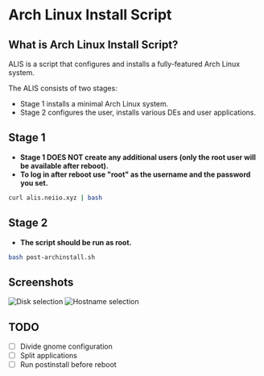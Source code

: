 # Arch Linux Install Script

## What is Arch Linux Install Script?

ALIS is a script that configures and installs a fully-featured Arch Linux system.

The ALIS consists of two stages:

- Stage 1 installs a minimal Arch Linux system.
- Stage 2 configures the user, installs various DEs and user applications.

## Stage 1

- **Stage 1 DOES NOT create any additional users (only the root user will be available after reboot).**
- **To log in after reboot use "root" as the username and the password you set.**

```bash
curl alis.neiio.xyz | bash
```

## Stage 2

- **The script should be run as root.**

```bash
bash post-archinstall.sh
```

## Screenshots

![Disk selection](https://github.com/richard96292/ALIS/blob/master/screenshots/disk.png)
![Hostname selection](https://github.com/richard96292/ALIS/blob/master/screenshots/hostname.png)

## TODO

- [ ] Divide gnome configuration
- [ ] Split applications
- [ ] Run postinstall before reboot
